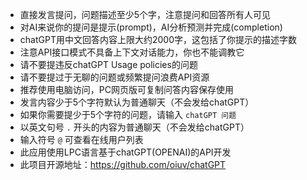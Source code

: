 - 直接发言提问，问题描述至少5个字，注意提问和回答所有人可见
- 对AI来说你的提问是提示(prompt)，AI分析预测并完成(completion)
- chatGPT用中文回答内容上限大约2000字，这包括了你提示的描述字数
- 注意API接口模式不具备上下文对话能力，你也不能调教它
- 请不要提违反chatGPT Usage policies的问题
- 请不要提过于无聊的问题或频繁提问浪费API资源
- 推荐使用电脑访问，PC网页版可复制问答内容保存使用
- 发言内容少于5个字符默认为普通聊天（不会发给chatGPT）
- 如果你需要提少于5个字符的问题，请输入 `chatGPT 问题`
- 以英文句号 `.` 开头的内容为普通聊天（不会发给chatGPT）
- 输入符号 `@` 可查看在线用户列表
- 此应用使用LPC语言基于chatGPT(OPENAI)的API开发
- 此项目开源地址：https://github.com/oiuv/chatGPT
